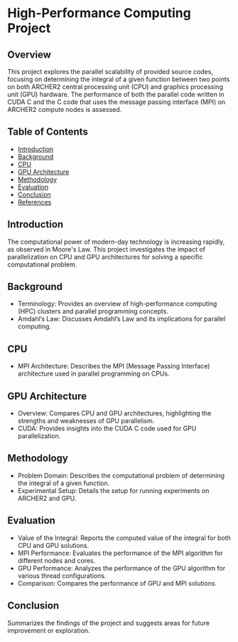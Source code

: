 # High-Performance Computing Project

## Overview

This project explores the parallel scalability of provided source codes, focusing on determining the integral of a given function between two points on both ARCHER2 central processing unit (CPU) and graphics processing unit (GPU) hardware. The performance of both the parallel code written in CUDA C and the C code that uses the message passing interface (MPI) on ARCHER2 compute nodes is assessed.

## Table of Contents

- [Introduction](#introduction)
- [Background](#background)
- [CPU](#cpu)
- [GPU Architecture](#gpu-architecture)
- [Methodology](#methodology)
- [Evaluation](#evaluation)
- [Conclusion](#conclusion)
- [References](#references)

## Introduction

The computational power of modern-day technology is increasing rapidly, as observed in Moore's Law. This project investigates the impact of parallelization on CPU and GPU architectures for solving a specific computational problem.

## Background

- Terminology: Provides an overview of high-performance computing (HPC) clusters and parallel programming concepts.
- Amdahl’s Law: Discusses Amdahl’s Law and its implications for parallel computing.

## CPU

- MPI Architecture: Describes the MPI (Message Passing Interface) architecture used in parallel programming on CPUs.

## GPU Architecture

- Overview: Compares CPU and GPU architectures, highlighting the strengths and weaknesses of GPU parallelism.
- CUDA: Provides insights into the CUDA C code used for GPU parallelization.

## Methodology

- Problem Domain: Describes the computational problem of determining the integral of a given function.
- Experimental Setup: Details the setup for running experiments on ARCHER2 and GPU.

## Evaluation

- Value of the Integral: Reports the computed value of the integral for both CPU and GPU solutions.
- MPI Performance: Evaluates the performance of the MPI algorithm for different nodes and cores.
- GPU Performance: Analyzes the performance of the GPU algorithm for various thread configurations.
- Comparison: Compares the performance of GPU and MPI solutions.

## Conclusion

Summarizes the findings of the project and suggests areas for future improvement or exploration.
